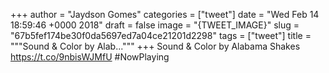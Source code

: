 
+++
author = "Jaydson Gomes"
categories = ["tweet"]
date = "Wed Feb 14 18:59:46 +0000 2018"
draft = false
image = "{TWEET_IMAGE}"
slug = "67b5fef174be30f0da5697ed7a04ce21201d2298"
tags = ["tweet"]
title = """Sound &amp; Color by Alab..."""
+++
Sound &amp; Color by Alabama Shakes https://t.co/9nbisWJMfU #NowPlaying
